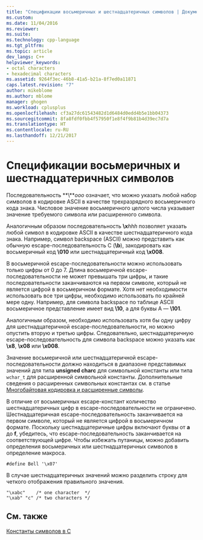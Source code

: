```yaml
---
title: "Спецификации восьмеричных и шестнадцатеричных символов | Документация Майкрософт"
ms.custom: 
ms.date: 11/04/2016
ms.reviewer: 
ms.suite: 
ms.technology: cpp-language
ms.tgt_pltfrm: 
ms.topic: article
dev_langs: C++
helpviewer_keywords:
- octal characters
- hexadecimal characters
ms.assetid: 9264f3ec-46b8-41a5-b21a-8f7ed0a11871
caps.latest.revision: "7"
author: mikeblome
ms.author: mblome
manager: ghogen
ms.workload: cplusplus
ms.openlocfilehash: cf3a27dc61543482d1d6484d0edd4b5e1bb04373
ms.sourcegitcommit: 8fa8fdf0fbb4f57950f1e8f4f9b81b4d39ec7d7a
ms.translationtype: HT
ms.contentlocale: ru-RU
ms.lasthandoff: 12/21/2017
---
```

# <a name="octal-and-hexadecimal-character-specifications"></a>Спецификации восьмеричных и шестнадцатеричных символов
Последовательность **\\***ooo* означает, что можно указать любой набор символов в кодировке ASCII в качестве трехразрядного восьмеричного кода знака. Числовое значение восьмеричного целого числа указывает значение требуемого символа или расширенного символа.  
  
 Аналогичным образом последовательность **\x***hhh* позволяет указать любой символ в кодировке ASCII в качестве шестнадцатеричного кода знака. Например, символ backspace (ASCII) можно представить как обычную escape-последовательность C (**\b**), закодировать как восьмеричный код **\010** или шестнадцатеричный код **\x008**.  
  
 В восьмеричной escape-последовательности можно использовать только цифры от 0 до 7. Длина восьмеричной escape-последовательности не может превышать три цифры, и такие последовательности заканчиваются на первом символе, который не является цифрой в восьмеричном формате. Хотя нет необходимости использовать все три цифры, необходимо использовать по крайней мере одну. Например, для символа backspace по таблице ASCII восьмеричное представление имеет вид **\10**, а для буквы A — **\101**.  
  
 Аналогичным образом, необходимо использовать хотя бы одну цифру для шестнадцатеричной escape-последовательности, но можно опустить вторую и третью цифры. Следовательно, шестнадцатеричную escape-последовательность для символа backspace можно указать как **\x8**, **\x08** или **\x008**.  
  
 Значение восьмеричной или шестнадцатеричной escape-последовательности должно находиться в диапазоне представимых значений для типа **unsigned charс** для символьной константы или типа `wchar_t` для расширенной символьной константы. Дополнительные сведения о расширенных символьных константах см. в статье [Многобайтовая кодировка и расширенные символы](../c-language/multibyte-and-wide-characters.md).  
  
 В отличие от восьмеричных escape-констант количество шестнадцатеричных цифр в escape-последовательности не ограничено. Шестнадцатеричная escape-последовательность заканчивается на первом символе, который не является цифрой в восьмеричном формате. Поскольку шестнадцатеричные цифры включают буквы от **a** до **f**, убедитесь, что escape-последовательность заканчивается на соответствующей цифре. Чтобы избежать путаницы, можно добавить определения восьмеричных или шестнадцатеричных символов в определение макроса.  
  
```  
#define Bell '\x07'  
```  
  
 В случае шестнадцатеричных значений можно разделить строку для четкого отображения правильного значения.  
  
```  
"\xabc"    /* one character  */  
"\xab" "c" /* two characters */  
```  
  
## <a name="see-also"></a>См. также  
 [Константы символов в C](../c-language/c-character-constants.md)